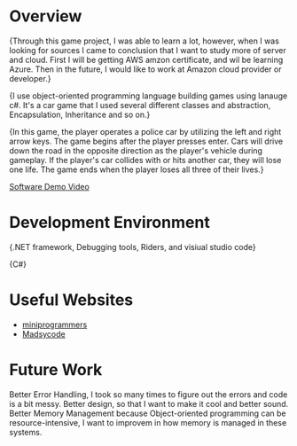 # Overview

{Through this game project, I was able to learn a lot, however, when I was looking for sources I came to conclusion that I want to study more of server and cloud. First I will be
getting AWS amzon certificate, and wil be learning Azure. Then in the future, I would like to work at Amazon cloud provider or developer.}

{I use object-oriented programming language building games using lanauge c#. It's a car game that I used several different classes and abstraction, Encapsulation, Inheritance and so on.}

{In this game, the player operates a police car by utilizing the left and right arrow keys. The game begins after the player presses enter. Cars will drive down the road in the opposite direction as the player's vehicle during gameplay. If the player's car collides with or hits another car, they will lose one life. The game ends when the player loses all three of their lives.}

[Software Demo Video](https://youtu.be/ZLRiDmLACL8)

# Development Environment

{.NET framework, Debugging tools, Riders, and visiual studio code}

{C#}

# Useful Websites

- [miniprogrammers](https://www.youtube.com/watch?v=xyggRDkoOwU)
- [Madsycode](https://www.youtube.com/watch?v=XOJErrCyt5A&list=PL-K0viiuJ2ReKWkb2-zWT2Fb3QXALsed3)

# Future Work

Better Error Handling, I took so many times to figure out the errors and code is a bit messy.
Better design, so that I want to make it cool and better sound.
Better Memory Management because Object-oriented programming can be resource-intensive, I want to improvem in how memory is managed in these systems.
